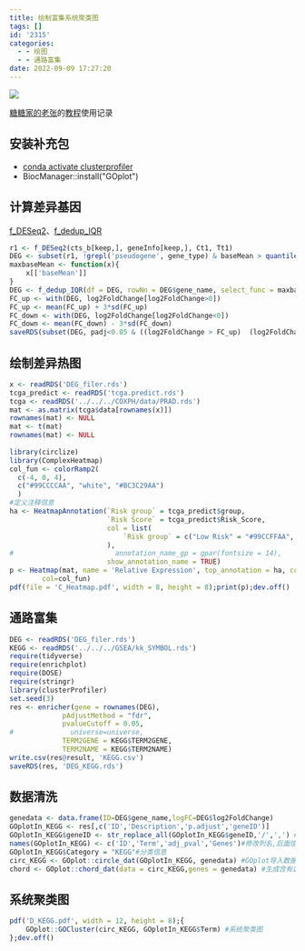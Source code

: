 ```yaml
---
title: 绘制富集系统聚类图
tags: []
id: '2315'
categories:
  - - 绘图
  - - 通路富集
date: 2022-09-09 17:27:20
---
```


![](https://img.limour.top/archives_2023/2022/09/09/631af8b6cc56b.webp)

[糖糖家的老张](https://www.zhihu.com/people/sheng-ke-yuan-de-lao-zhang)的[教程](https://zhuanlan.zhihu.com/p/377356510)使用记录

## 安装补充包

*   [conda activate clusterprofiler](https://occdn.limour.top/2126.html)
*   BiocManager::install("GOplot")

## 计算差异基因

[f\_DESeq2](https://occdn.limour.top/2132.html)、[f\_dedup\_IQR](https://occdn.limour.top/2157.html)

```R
r1 <- f_DESeq2(cts_b[keep,], geneInfo[keep,], Ct1, Tt1)
DEG <- subset(r1, !grepl('pseudogene', gene_type) & baseMean > quantile(baseMean)['25%'])
maxbaseMean <- function(x){
    x[['baseMean']]
}
DEG <- f_dedup_IQR(df = DEG, rowNn = DEG$gene_name, select_func = maxbaseMean)
FC_up <- with(DEG, log2FoldChange[log2FoldChange>0])
FC_up <- mean(FC_up) + 3*sd(FC_up)
FC_down <- with(DEG, log2FoldChange[log2FoldChange<0])
FC_down <- mean(FC_down) - 3*sd(FC_down)
saveRDS(subset(DEG, padj<0.05 & ((log2FoldChange > FC_up)  (log2FoldChange < FC_down))), 'DEG_filer.rds')
```

## 绘制差异热图

```R
x <- readRDS('DEG_filer.rds')
tcga_predict <- readRDS('tcga.predict.rds')
tcga <- readRDS('../../../COXPH/data/PRAD.rds')
mat <- as.matrix(tcga$data[rownames(x)])
rownames(mat) <- NULL
mat <- t(mat)
rownames(mat) <- NULL
 
library(circlize)
library(ComplexHeatmap)
col_fun <- colorRamp2(
  c(-4, 0, 4), 
  c("#99CCCCAA", "white", "#BC3C29AA")
  )
#定义注释信息
ha <- HeatmapAnnotation(`Risk group` = tcga_predict$group,
                        `Risk Score` = tcga_predict$Risk_Score,
                        col = list(
                            `Risk group` = c("Low Risk" = "#99CCFFAA", 'High Risk' = '#FF6666AA')
                        ),
#                         annotation_name_gp = gpar(fontsize = 14),
                        show_annotation_name = TRUE)
p <- Heatmap(mat, name = 'Relative Expression', top_annotation = ha, column_order = order(tcga_predict$Risk_Score),
        col=col_fun)
pdf(file = 'C_Heatmap.pdf', width = 8, height = 8);print(p);dev.off()
```

## 通路富集

```R
DEG <- readRDS('DEG_filer.rds')
KEGG <- readRDS('../../../GSEA/kk_SYMBOL.rds')
require(tidyverse)
require(enrichplot)
require(DOSE)
require(stringr)
library(clusterProfiler)
set.seed(3)
res <- enricher(gene = rownames(DEG), 
             pAdjustMethod = "fdr",
             pvalueCutoff = 0.05,
#              universe=universe,
             TERM2GENE = KEGG$TERM2GENE,
             TERM2NAME = KEGG$TERM2NAME)
write.csv(res@result, 'KEGG.csv')
saveRDS(res, 'DEG_KEGG.rds')
```

## 数据清洗

```R
genedata <- data.frame(ID=DEG$gene_name,logFC=DEG$log2FoldChange)
GOplotIn_KEGG <- res[,c('ID','Description','p.adjust','geneID')]
GOplotIn_KEGG$geneID <- str_replace_all(GOplotIn_KEGG$geneID,'/',',') #把GeneID列中的’/’替换成‘,’
names(GOplotIn_KEGG) <- c('ID','Term','adj_pval','Genes')#修改列名,后面弦图绘制的时候需要这样的格式
GOplotIn_KEGG$Category = "KEGG"#分类信息
circ_KEGG <- GOplot::circle_dat(GOplotIn_KEGG, genedata) #GOplot导入数据格式整理
chord <- GOplot::chord_dat(data = circ_KEGG,genes = genedata) #生成含有选定基因的数据框
```

## 系统聚类图

```R
pdf('D_KEGG.pdf', width = 12, height = 8);{
    GOplot::GOCluster(circ_KEGG, GOplotIn_KEGG$Term) #系统聚类图
};dev.off()
```